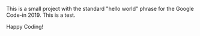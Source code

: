This is a small project with the standard "hello world" phrase for the Google Code-in 2019.
This is a test.

Happy Coding!
